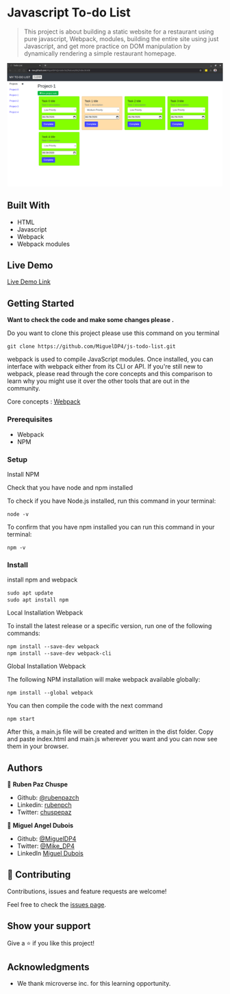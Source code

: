 # Javascript To-do List

> This project is about building a static website for a restaurant using pure javascript, Webpack, modules, building the entire site using just Javascript, and get more practice on DOM manipulation by dynamically rendering a simple restaurant homepage.

![screenshot](./app_screenshot.png)

## Built With

- HTML
- Javascript
- Webpack
- Webpack modules

## Live Demo

[Live Demo Link](https://raw.githack.com/MiguelDP4/js-todo-list/feature/dist/index.html)


## Getting Started

**Want to check the code and make some changes please .**

Do you want to clone this project please use this command on you terminal

```
git clone https://github.com/MiguelDP4/js-todo-list.git
```

webpack is used to compile JavaScript modules. Once installed, you can interface with webpack either from its CLI or API. If you're still new to webpack, please read through the core concepts and this comparison to learn why you might use it over the other tools that are out in the community.

Core concepts : [Webpack](https://webpack.js.org/concepts/)


### Prerequisites

- Webpack 
- NPM 

### Setup

Install NPM

Check that you have node and npm installed

To check if you have Node.js installed, run this command in your terminal:


```
node -v
```

To confirm that you have npm installed you can run this command in your terminal:


```
npm -v
```


### Install

install npm and webpack


```
sudo apt update
sudo apt install npm
```

Local Installation Webpack

To install the latest release or a specific version, run one of the following commands:

```
npm install --save-dev webpack
npm install --save-dev webpack-cli
```

Global Installation Webpack

The following NPM installation will make webpack available globally:

```
npm install --global webpack
```

You can then compile the code with the next command

```
npm start
```
After this, a main.js file will be created and written in the dist folder. Copy and paste index.html and main.js wherever you want and you can now see them in your browser.

## Authors


👤 **Ruben Paz Chuspe**

- Github: [@rubenpazch](https://github.com/rubenpazch)
- Linkedin: [rubenpch](https://www.linkedin.com/in/rubenpch/)
- Twitter: [chuspepaz](https://twitter.com/ChuspePaz)

👤 **Miguel Angel Dubois**

- Github: [@MiguelDP4](https://github.com/MiguelDP4)
- Twitter: [@Mike_DP4](https://twitter.com/Mike_DP4)
- LinkedIn [Miguel Dubois](https://www.linkedin.com/in/miguel-angel-dubois)

## 🤝 Contributing

Contributions, issues and feature requests are welcome!

Feel free to check the [issues page](issues/).

## Show your support

Give a ⭐️ if you like this project!

## Acknowledgments

- We thank microverse inc. for this learning opportunity.
